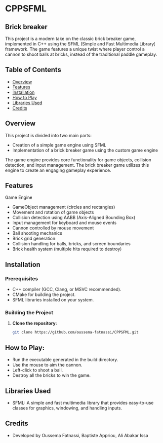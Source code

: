 # CPPSFML
## Brick breaker

This project is a modern take on the classic brick breaker game, implemented in C++ using the SFML (Simple and Fast Multimedia Library) framework.
 The game features a unique twist where player control a cannon to shoot balls at bricks, instead of the traditional paddle gameplay.


## Table of Contents
- [Overview](#overview)
- [Features](#features)
- [Installation](#installation)
- [How to Play](#how-to-play)
- [Libraries Used](#libraries-used)
- [Credits](#contributing)


## Overview

This project is divided into two main parts:

- Creation of a simple game engine using SFML
- Implementation of a brick breaker game using the custom game engine

The game engine provides core functionality for game objects, collision detection, and input management. The brick breaker game utilizes this engine to create an engaging gameplay experience.


## Features
Game Engine

- GameObject management (circles and rectangles)
- Movement and rotation of game objects
- Collision detection using AABB (Axis-Aligned Bounding Box)
- Input management for keyboard and mouse events
- Cannon controlled by mouse movement
- Ball shooting mechanics
- Brick grid generation
- Collision handling for balls, bricks, and screen boundaries
- Brick health system (multiple hits required to destroy)

## Installation

### Prerequisites
- C++ compiler (GCC, Clang, or MSVC recommended).
- CMake for building the project.
- SFML libraries installed on your system.

### Building the Project

1. **Clone the repository:**
   ```bash
   git clone https://github.com/oussema-fatnassi/CPPSFML.git


## How to Play:
  - Run the executable generated in the build directory.
  - Use the mouse to aim the cannon.
  - Left-click to shoot a ball.
  - Destroy all the bricks to win the game.


## Libraries Used
 - SFML: A simple and fast multimedia library that provides easy-to-use classes for graphics, windowing, and handling inputs.


   
## Credits
- Developed by Oussema Fatnassi, Baptiste Appriou, Ali Abakar Issa
